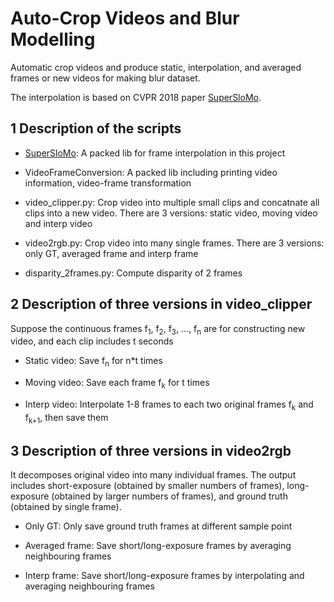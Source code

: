 # Auto-Crop Videos and Blur Modelling

Automatic crop videos and produce static, interpolation, and averaged frames or new videos for making blur dataset.

The interpolation is based on CVPR 2018 paper [SuperSloMo](https://people.cs.umass.edu/~hzjiang/projects/superslomo/).

## 1 Description of the scripts

- [SuperSloMo](https://github.com/avinashpaliwal/Super-SloMo): A packed lib for frame interpolation in this project

- VideoFrameConversion: A packed lib including printing video information, video-frame transformation

- video_clipper.py: Crop video into multiple small clips and concatnate all clips into a new video. There are 3 versions: static video, moving video and interp video

- video2rgb.py: Crop video into many single frames. There are 3 versions: only GT, averaged frame and interp frame

- disparity_2frames.py: Compute disparity of 2 frames

## 2 Description of three versions in video_clipper

Suppose the continuous frames f<sub>1</sub>, f<sub>2</sub>, f<sub>3</sub>, ..., f<sub>n</sub> are for constructing new video, and each clip includes t seconds

- Static video: Save f<sub>n</sub> for n*t times

- Moving video: Save each frame f<sub>k</sub> for t times

- Interp video: Interpolate 1-8 frames to each two original frames f<sub>k</sub> and f<sub>k+1</sub>, then save them

## 3 Description of three versions in video2rgb

It decomposes original video into many individual frames. The output includes short-exposure (obtained by smaller numbers of frames), long-exposure (obtained by larger numbers of frames), and ground truth (obtained by single frame).

- Only GT: Only save ground truth frames at different sample point

- Averaged frame: Save short/long-exposure frames by averaging neighbouring frames

- Interp frame: Save short/long-exposure frames by interpolating and averaging neighbouring frames
